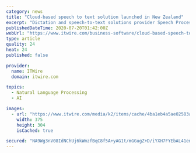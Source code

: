 ```yaml
---
category: news
title: "Cloud-based speech to text solution launched in New Zealand"
excerpt: "Dictation and speech-to-text solutions provider Speech Processing Solutions has launched its cloud dictation software Philips SpeechLive in New Zealand. The software is hosted in Australia. It is web-based and allows users to control their dictation workflow and also has a real-time speech to text"
publishedDateTime: 2020-07-20T01:42:00Z
webUrl: "https://www.itwire.com/business-software/cloud-based-speech-to-text-solution-launched-in-new-zealand.html"
type: article
quality: 24
heat: 24
published: false

provider:
  name: ITWire
  domain: itwire.com

topics:
  - Natural Language Processing
  - AI

images:
  - url: "https://www.itwire.com/media/k2/items/cache/4ba1eb4a5ae02583aa79788623777901_M.jpg"
    width: 375
    height: 304
    isCached: true

secured: "NA9Wg3nV08IdNChUj6kWmzfBqC8f5A+yAG1t/mGGugZ+D/iYXH7FYEbAL41enw+sVSP0VGezgG8i/mlnXB1tnpYcgn3BJp9HZb9ehmymrHNuXQJD0NDIoJNsnxCXpvyUo5oggVgUJ3iPQRVWFNouvvYBUukW29xlg8NGEITDMUDygEh8xeDoF8Qqklw+itKPEt6HwwDb6ChunZB4BgdZy1v6c+msVndwBv27oNmjfpvmy+QzDbFttABXuvRc6Ehjr/HFQFuD6LG+Tkl2BNc56LDgPESzIs+d6nDTTmdYOpX1kc/1MXeRVfvbuAsX/QdgByR8GwavrYK6IyCwe+e6hw==;2S0YhkzGptMGjrhDmfjKQA=="
---
```


